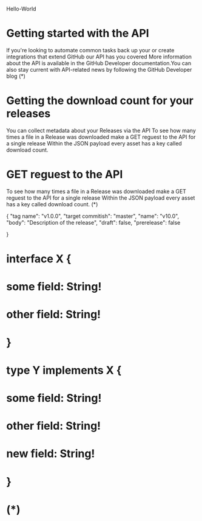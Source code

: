 Hello-World
# Getting started with the API
lf you're looking to automate common tasks back up your or create integrations that
extend GitHub our API has you covered
More information about the API is available in the GitHub Developer documentation.You
can also stay current with API-related news by following the GitHub Developer blog
(*)


# Getting the download count for your releases
You can collect metadata about your Releases via the API
To see how many times a file in a Release was downloaded make a GET reguest to the API
for a single release Within the JSON payload every asset has a key
called download count.

# GET reguest to the API

To see how many times a file in a Release was downloaded make a GET reguest to the API
for a single release Within the JSON payload every asset has a key called download count.
(*)

{
"tag name": "v1.0.0",
"target commitish": "master",
"name": "v10.0",
"body": "Description of the release",
"draft": false,
"prerelease": false

}


# interface X {
#   some field: String!
#   other field: String!
# }

# type Y implements X {
#   some field: String!
#   other field: String!
#   new field: String!
# }
# (*)

